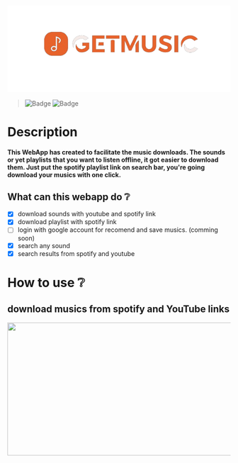 ![GM logo](https://github.com/bevly0101/frontend_gm/blob/main/public/images/logo_getmusic.png?raw=true)
> ![Badge](https://img.shields.io/static/v1?label=Status&message=developing&color=yellow&style=for-the-badge&logo=)
![Badge](https://img.shields.io/static/v1?label=react&message=framework&color=blue&style=for-the-badge&logo=REACT)
# Description
#### This WebApp has created to facilitate the music downloads. The sounds or yet playlists that you want to listen offline, it got easier to download them. Just put the spotify playlist link on search bar, you're going download your musics with one click.
## What can this webapp do :grey_question:
- [x]  download sounds with youtube and spotify link
- [x]  download playlist with spotify link
- [ ]  login with google account for recomend and save musics. (comming soon)
- [x]  search any sound
- [x]  search results from spotify and youtube

# How to use :grey_question:

## download musics from spotify and YouTube links
[<img src="" width="600" height="300"
/>](https://github.com/bevly0101/frontend_gm/blob/main/public/images/tuto.gif)
